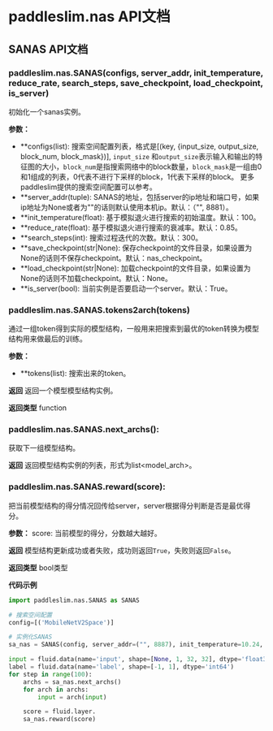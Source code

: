# paddleslim.nas API文档

## SANAS API文档

### paddleslim.nas.SANAS(configs, server_addr, init_temperature, reduce_rate, search_steps, save_checkpoint, load_checkpoint, is_server)
初始化一个sanas实例。

**参数：**
- **configs(list<tuple>): 搜索空间配置列表，格式是[(key, {input_size, output_size, block_num, block_mask})], `input_size` 和`output_size`表示输入和输出的特征图的大小，`block_num`是指搜索网络中的block数量，`block_mask`是一组由0和1组成的列表，0代表不进行下采样的block，1代表下采样的block。 更多paddleslim提供的搜索空间配置可以参考。
- **server_addr(tuple): SANAS的地址，包括server的ip地址和端口号，如果ip地址为None或者为""的话则默认使用本机ip。默认：（"", 8881）。
- **init_temperature(float): 基于模拟退火进行搜索的初始温度。默认：100。
- **reduce_rate(float): 基于模拟退火进行搜索的衰减率。默认：0.85。
- **search_steps(int): 搜索过程迭代的次数。默认：300。
- **save_checkpoint(str|None): 保存checkpoint的文件目录，如果设置为None的话则不保存checkpoint。默认：nas_checkpoint。
- **load_checkpoint(str|None): 加载checkpoint的文件目录，如果设置为None的话则不加载checkpoint。默认：None。
- **is_server(bool): 当前实例是否要启动一个server。默认：True。

### paddleslim.nas.SANAS.tokens2arch(tokens)
通过一组token得到实际的模型结构，一般用来把搜索到最优的token转换为模型结构用来做最后的训练。

**参数：**
- **tokens(list): 搜索出来的token。

**返回**
返回一个模型模型结构实例。

**返回类型**
function

### paddleslim.nas.SANAS.next_archs():
获取下一组模型结构。

**返回**
返回模型结构实例的列表，形式为list<model_arch>。

### paddleslim.nas.SANAS.reward(score):
把当前模型结构的得分情况回传给server，server根据得分判断是否是最优得分。

**参数：**
score<float>: 当前模型的得分，分数越大越好。

**返回**
模型结构更新成功或者失败，成功则返回`True`，失败则返回`False`。

**返回类型**
bool类型


**代码示例**
```python
import paddleslim.nas.SANAS as SANAS

# 搜索空间配置
config=[('MobileNetV2Space')] 

# 实例化SANAS
sa_nas = SANAS(config, server_addr=("", 8887), init_temperature=10.24, reduce_rate=0.85, search_steps=100, is_server=True)

input = fluid.data(name='input', shape=[None, 1, 32, 32], dtype='float32')
label = fluid.data(name='label', shape=[-1, 1], dtype='int64')
for step in range(100):
    archs = sa_nas.next_archs()
    for arch in archs:
        input = arch(input)

    score = fluid.layer.
    sa_nas.reward(score)

```
